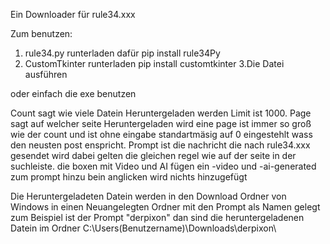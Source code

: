Ein Downloader für rule34.xxx

Zum benutzen:
1. rule34.py runterladen dafür pip install rule34Py
2. CustomTkinter runterladen pip install customtkinter
3.Die Datei ausführen

oder einfach die exe benutzen

Count sagt wie viele Datein Heruntergeladen werden Limit ist 1000.
Page sagt auf welcher seite Heruntergeladen wird eine page ist immer so groß wie der count und ist ohne eingabe standartmäsig auf 0 eingestehlt wass den neusten post enspricht.
Prompt ist die nachricht die nach rule34.xxx gesendet wird dabei gelten die gleichen regel wie auf der seite in der suchleiste.
die boxen mit Video und AI fügen ein -video und -ai-generated zum prompt hinzu bein anglicken wird nichts hinzugefügt

Die Heruntergeladeten Datein werden in den Download Ordner von Windows in einen Neuangelegten Ordner mit den Prompt als Namen gelegt zum Beispiel ist der Prompt "derpixon" dan sind die heruntergeladenen Datein im Ordner C:\Users\(Benutzername)\Downloads\derpixon\